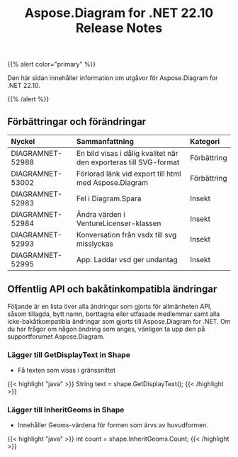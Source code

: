 ﻿---
title: Aspose.Diagram for .NET 22.10 Release Notes
type: docs
weight: 18
url: /sv/net/aspose-diagram-for-net-22-10-release-notes/
---
{{% alert color="primary" %}} 

Den här sidan innehåller information om utgåvor för Aspose.Diagram for .NET 22.10.

{{% /alert %}} 
## **Förbättringar och förändringar**

|**Nyckel**|**Sammanfattning**|**Kategori**|
|:- |:- |:- |
|DIAGRAMNET-52988|En bild visas i dålig kvalitet när den exporteras till SVG-format|Förbättring|
|DIAGRAMNET-53002|Förlorad länk vid export till html med Aspose.Diagram|Förbättring|
|DIAGRAMNET-52983|Fel i Diagram.Spara|Insekt|
|DIAGRAMNET-52984|Ändra värden i VentureLicenser-klassen|Insekt|
|DIAGRAMNET-52993|Konversation från vsdx till svg misslyckas|Insekt|
|DIAGRAMNET-52995|App: Laddar vsd ger undantag|Insekt|

## **Offentlig API och bakåtinkompatibla ändringar**
Följande är en lista över alla ändringar som gjorts för allmänheten API, såsom tillagda, bytt namn, borttagna eller utfasade medlemmar samt alla icke-bakåtkompatibla ändringar som gjorts till Aspose.Diagram for .NET. Om du har frågor om någon ändring som anges, vänligen ta upp den på supportforumet Aspose.Diagram.

### **Lägger till GetDisplayText in Shape**
- Få texten som visas i gränssnittet

{{< highlight "java" >}}
String text = shape.GetDisplayText();
{{< /highlight >}}

### **Lägger till InheritGeoms in Shape**
- Innehåller Geoms-värdena för formen som ärvs av huvudformen.

{{< highlight "java" >}}
int count = shape.InheritGeoms.Count;
{{< /highlight >}}